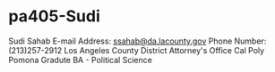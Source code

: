 # pa405-Sudi
Sudi Sahab
E-mail Address: ssahab@da.lacounty.gov
Phone Number: (213)257-2912
Los Angeles County District Attorney's Office
Cal Poly Pomona Gradute
BA - Political Science
